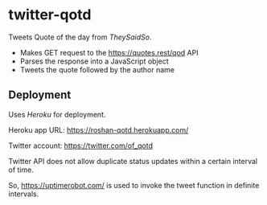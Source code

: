 # twitter-qotd
Tweets Quote of the day from *TheySaidSo*.
* Makes GET request to the https://quotes.rest/qod API
* Parses the response into a JavaScript object
* Tweets the quote followed by the author name

## Deployment
Uses *Heroku* for deployment.

Heroku app URL: https://roshan-qotd.herokuapp.com/

Twitter account: https://twitter.com/of_qotd

Twitter API does not allow duplicate status updates within a certain interval of time.

So, https://uptimerobot.com/ is used to invoke the tweet function in definite intervals.



